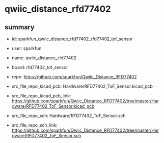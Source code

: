 # qwiic_distance_rfd77402
 
## summary 
* id: sparkfun_qwiic_distance_rfd77402_rfd77402_tof_sensor
* user: sparkfun
* name: qwiic_distance_rfd77402
* board: rfd77402_tof_sensor
* repo: https://github.com/sparkfun/Qwiic_Distance_RFD77402
* src_file_repo_kicad_pcb: Hardware/RFD77402_ToF_Sensor.kicad_pcb
* src_file_repo_kicad_pcb_link: https://github.com/sparkfun/Qwiic_Distance_RFD77402/tree/master/Hardware/RFD77402_ToF_Sensor.kicad_pcb


* src_file_repo_sch: Hardware/RFD77402_ToF_Sensor.sch
* src_file_repo_sch_link: https://github.com/sparkfun/Qwiic_Distance_RFD77402/tree/master/Hardware/RFD77402_ToF_Sensor.sch




